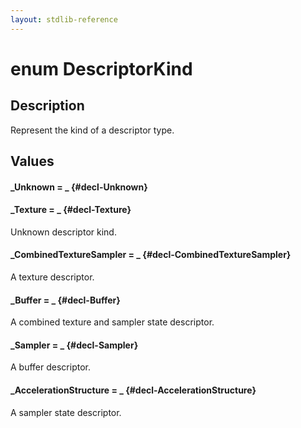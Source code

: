```yaml
---
layout: stdlib-reference
---
```


# enum DescriptorKind

## Description

Represent the kind of a descriptor type.


## Values 

#### _Unknown = _ {#decl-Unknown}
#### _Texture = _ {#decl-Texture}
Unknown descriptor kind.

#### _CombinedTextureSampler = _ {#decl-CombinedTextureSampler}
A texture descriptor.

#### _Buffer = _ {#decl-Buffer}
A combined texture and sampler state descriptor.

#### _Sampler = _ {#decl-Sampler}
A buffer descriptor.

#### _AccelerationStructure = _ {#decl-AccelerationStructure}
A sampler state descriptor.

